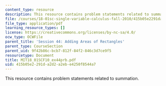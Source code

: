 ```yaml
---
content_type: resource
description: This resource contains problem statements related to summation.
file: /courses/18-01sc-single-variable-calculus-fall-2010/415b05e2291da2d2a2ebe4250f8544a7_MIT18_01SCF10_ex44prb.pdf
file_type: application/pdf
learning_resource_types: []
license: https://creativecommons.org/licenses/by-nc-sa/4.0/
ocw_type: OCWFile
parent_title: 'Session 44: Adding Areas of Rectangles'
parent_type: CourseSection
parent_uid: 9f42b86c-bcb7-812f-84f2-846c3d7ce9f5
resourcetype: Document
title: MIT18_01SCF10_ex44prb.pdf
uid: 415b05e2-291d-a2d2-a2eb-e4250f8544a7
---
```

This resource contains problem statements related to summation.